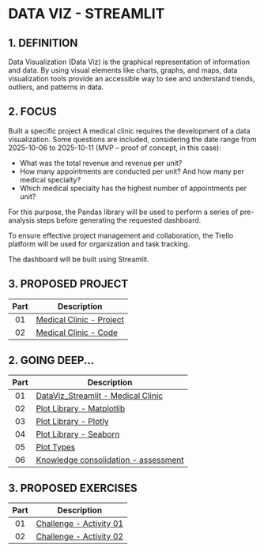 # DATA VIZ - STREAMLIT

## 1. DEFINITION

Data Visualization (Data Viz) is the graphical representation of information and data. 
By using visual elements like charts, graphs, and maps, data visualization tools provide an accessible way 
to see and understand trends, outliers, and patterns in data.

## 2. FOCUS

Built a specific project
A medical clinic requires the development of a data visualization.
Some questions are included, considering the date range from 2025-10-06 to 2025-10-11 (MVP – proof of concept, in this case):
- What was the total revenue and revenue per unit?
- How many appointments are conducted per unit? And how many per medical specialty?
- Which medical specialty has the highest number of appointments per unit?

For this purpose, the Pandas library will be used to perform a series of pre-analysis steps before generating the requested dashboard.

To ensure effective project management and collaboration, the Trello platform will be used for organization and task tracking.

The dashboard will be built using Streamlit.

## 3. PROPOSED PROJECT

| Part | Description                                             |
|:----:|---------------------------------------------------------|
|  01  | [Medical Clinic - Project](./project/medical_clinic.md) |
|  02  | [Medical Clinic - Code](./project/src/dashboard.py)     |

## 2. GOING DEEP...

| Part | Description                                                                      |
|:----:|----------------------------------------------------------------------------------|
|  01  | [DataViz_Streamlit - Medical Clinic](modules/01-dataviz/dataviz_introduction.md) |
|  02  | [Plot Library - Matplotlib](modules/02-matplotlib/main.ipynb)                    |
|  03  | [Plot Library - Plotly](modules/03-plotly/main.ipynb)                            |
|  04  | [Plot Library - Seaborn](modules/04-seaborn/seaborn.md)                          |
|  05  | [Plot Types](modules/05-plot_types/main.ipynb)                                   |
|  06  | [Knowledge consolidation - assessment](./topics/knowledge_consolidation.md)      |

## 3. PROPOSED EXERCISES

| Part | Description                                                   |
|:----:|---------------------------------------------------------------|
|  01  | [Challenge - Activity 01](./challenge/activity_01/main.ipynb) |
|  02  | [Challenge - Activity 02](./challenge/activity_02/main.ipynb) |
